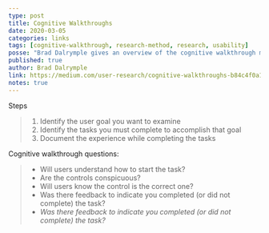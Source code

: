 ```yaml
---
type: post
title: Cognitive Walkthroughs
date: 2020-03-05
categories: links
tags: [cognitive-walkthrough, research-method, research, usability]
posse: "Brad Dalrymple gives an overview of the cognitive walkthrough method and shares a useful test spreadsheet template."
published: true
author: Brad Dalrymple
link: https://medium.com/user-research/cognitive-walkthroughs-b84c4f0a14d4
notes: true
---
```


Steps

> 1. Identify the user goal you want to examine
> 2. Identify the tasks you must complete to accomplish that goal
> 3. Document the experience while completing the tasks

Cognitive walkthrough questions:

> * Will users understand how to start the task?
> * Are the controls conspicuous?
> * Will users know the control is the correct one?
> * Was there feedback to indicate you completed (or did not complete) the task?
> * _Was there feedback to indicate you completed (or did not complete) the task?_
